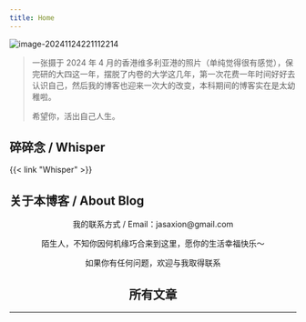 ```yaml
---
title: Home
---
```


![image-20241124221112214](https://pve.digikamc.cn:8343/i/2024/11/24/10kgahf-1.png)

> 一张摄于 2024 年 4 月的香港维多利亚港的照片（单纯觉得很有感觉），保完研的大四这一年，摆脱了内卷的大学这几年，第一次花费一年时间好好去认识自己，然后我的博客也迎来一次大的改变，本科期间的博客实在是太幼稚啦。
>
> 希望你，活出自己人生。

## 碎碎念 / Whisper

{{< link "Whisper" >}}

## 关于本博客 / About Blog

<!-- INSERT_MEMO_HERE -->

<center>我的联系方式 / Email：jasaxion@gmail.com <center>


陌生人，不知你因何机缘巧合来到这里，愿你的生活幸福快乐～

如果你有任何问题，欢迎与我取得联系

## 所有文章

---

